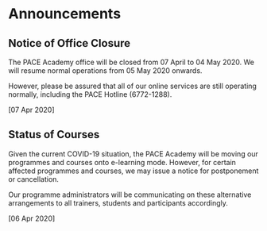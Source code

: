 # Announcements

## Notice of Office Closure

The PACE Academy office will be closed from 07 April  to 04 May 2020. We will resume normal operations from 05 May 2020 onwards.

However, please be assured that all of our online services are still operating normally, including the PACE Hotline (6772-1288).

[07 Apr 2020]

## Status of Courses

Given the current COVID-19 situation, the PACE Academy will be moving our programmes and courses onto e-learning mode. However, for certain affected programmes and courses, we may issue a notice for postponement or cancellation.

Our programme administrators will be communicating on these alternative arrangements to all trainers, students and participants accordingly.

[06 Apr 2020]
